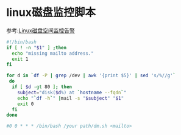 # linux磁盘监控脚本

参考:[Linux磁盘空间监控告警](http://www.cnblogs.com/kerrycode/p/3415242.html)

~~~bash
#!/bin/bash
if [ ! -n "$1" ] ;then
  echo "missing mailto address."
  exit 1
fi

for d in `df -P | grep /dev | awk '{print $5}' | sed 's/%//g'`
 do
  if [ $d -gt 80 ]; then
    subject="disk($d%) at `hostname --fqdn`"
    echo "`df -h`" |mail -s "$subject" "$1"
    exit 0
  fi
done

#0 0 * * * /bin/bash /your path/dm.sh <mailto>
~~~